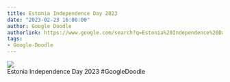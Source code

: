 ```yaml
---
title: Estonia Independence Day 2023
date: "2023-02-23 16:00:00"
author: Google Doodle
authorlink: https://www.google.com/search?q=Estonia%20Independence%20Day%202023
tags:
- Google-Doodle
---
```

<img src="https://www.google.com/logos/doodles/2023/estonia-independence-day-2023-6753651837109678-law.gif" referrerpolicy="no-referrer"><br>Estonia Independence Day 2023 #GoogleDoodle